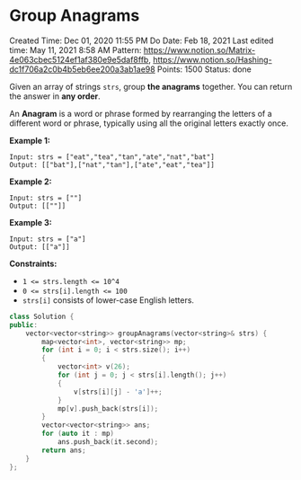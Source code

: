 # Group Anagrams

Created Time: Dec 01, 2020 11:55 PM
Do Date: Feb 18, 2021
Last edited time: May 11, 2021 8:58 AM
Pattern: https://www.notion.so/Matrix-4e063cbec5124ef1af380e9e5daf8ffb, https://www.notion.so/Hashing-dc1f706a2c0b4b5eb6ee200a3ab1ae98
Points: 1500
Status: done

Given an array of strings `strs`, group **the anagrams** together. You can return the answer in **any order**.

An **Anagram** is a word or phrase formed by rearranging the letters of a different word or phrase, typically using all the original letters exactly once.

**Example 1:**

```
Input: strs = ["eat","tea","tan","ate","nat","bat"]
Output: [["bat"],["nat","tan"],["ate","eat","tea"]]
```

**Example 2:**

```
Input: strs = [""]
Output: [[""]]
```

**Example 3:**

```
Input: strs = ["a"]
Output: [["a"]]
```

**Constraints:**

- `1 <= strs.length <= 10^4`
- `0 <= strs[i].length <= 100`
- `strs[i]` consists of lower-case English letters.

```cpp
class Solution {
public:
    vector<vector<string>> groupAnagrams(vector<string>& strs) {
        map<vector<int>, vector<string>> mp;
        for (int i = 0; i < strs.size(); i++)
        {
            vector<int> v(26);
            for (int j = 0; j < strs[i].length(); j++)
            {
                v[strs[i][j] - 'a']++;
            }
            mp[v].push_back(strs[i]);
        }
        vector<vector<string>> ans;
        for (auto it : mp)
            ans.push_back(it.second);
        return ans;
    }
};
```